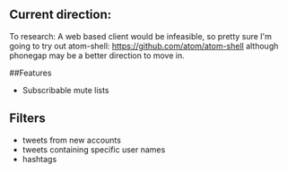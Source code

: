 ## Current direction:
To research:
A web based client would be infeasible, so pretty sure I'm going to try out atom-shell: https://github.com/atom/atom-shell although phonegap may be a better direction to move in.

##Features
- Subscribable mute lists

## Filters

- tweets from new accounts
- tweets containing specific user names
- hashtags

